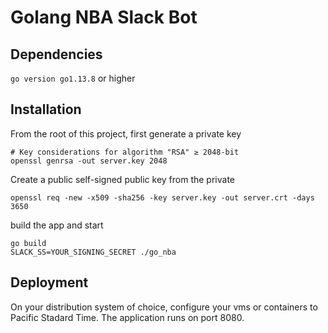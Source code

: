 # Golang NBA Slack Bot

## Dependencies
`go version go1.13.8` or higher

## Installation
From the root of this project, first generate a private key

```
# Key considerations for algorithm "RSA" ≥ 2048-bit
openssl genrsa -out server.key 2048

```
Create a public self-signed public key from the private
```
openssl req -new -x509 -sha256 -key server.key -out server.crt -days 3650
```
build the app and start
```
go build
SLACK_SS=YOUR_SIGNING_SECRET ./go_nba
```

## Deployment
On your distribution system of choice, configure your vms or containers to Pacific Stadard Time.
The application runs on port 8080.
